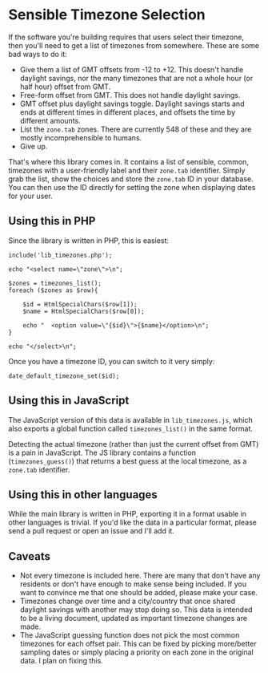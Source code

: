 # Sensible Timezone Selection

If the software you're building requires that users select their timezone, then 
you'll need to get a list of timezones from somewhere. These are some bad ways to do it:

*  Give them a list of GMT offsets from -12 to +12. This doesn't handle daylight 
   savings, nor the many timezones that are not a whole hour (or half hour)
   offset from GMT.
*  Free-form offset from GMT. This does not handle daylight savings.
*  GMT offset plus daylight savings toggle. Daylight savings starts and ends
   at different times in different places, and offsets the time by different
   amounts.
*  List the `zone.tab` zones. There are currently 548 of these and they are mostly 
   incomprehensible to humans.
*  Give up.

That's where this library comes in. It contains a list of sensible, common, timezones
with a user-friendly label and their `zone.tab` identifier. Simply grab the list, show
the choices and store the `zone.tab` ID in your database. You can then use the ID 
directly for setting the zone when displaying dates for your user.


## Using this in PHP

Since the library is written in PHP, this is easiest:

    include('lib_timezones.php');

    echo "<select name=\"zone\">\n";

    $zones = timezones_list();
    foreach ($zones as $row){

    	$id = HtmlSpecialChars($row[1]);
    	$name = HtmlSpecialChars($row[0]);

    	echo "  <option value=\"{$id}\">{$name}</option>\n";
    }

    echo "</select>\n";

Once you have a timezone ID, you can switch to it very simply:

    date_default_timezone_set($id);


## Using this in JavaScript

The JavaScript version of this data is available in `lib_timezones.js`, which also exports
a global function called `timezones_list()` in the same format.

Detecting the actual timezone (rather than just the current offset from GMT) is a pain in 
JavaScript. The JS library contains a function (`timezones_guess()`) that returns a best 
guess at the local timezone, as a `zone.tab` identifier.


## Using this in other languages

While the main library is written in PHP, exporting it in a format usable in other languages 
is trivial. If you'd like the data in a particular format, please send a pull request or open
an issue and I'll add it.


## Caveats

*  Not every timezone is included here. There are many that don't have any residents or don't 
   have enough to make sense being included. If you want to convince me that one should be 
   added, please make your case.
*  Timezones change over time and a city/country that once shared daylight savings with another
   may stop doing so. This data is intended to be a living document, updated as important 
   timezone changes are made.
*  The JavaScript guessing function does not pick the most common timezones for each offset pair.
   This can be fixed by picking more/better sampling dates or simply placing a priority on each
   zone in the original data. I plan on fixing this.

